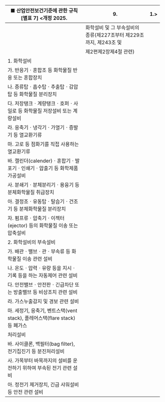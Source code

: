 | ■ 산업안전보건기준에 관한 규칙 [별표 7] <개정 2025. | 9. | 1.> |
| --- | --- | --- |
|  | 화학설비 및 그 부속설비의 종류(제227조부터 제229조까지, 제243조 및 |  |
|  | 제2편제2장제4절 관련) |  |
| 1.  화학설비 |  |  |
| 가.  반응기ㆍ혼합조  등  화학물질  반응  또는  혼합장치 |  |  |
| 나.  증류탑ㆍ흡수탑ㆍ추출탑ㆍ감압탑  등  화학물질  분리장치 |  |  |
| 다.  저장탱크ㆍ계량탱크ㆍ호퍼ㆍ사일로  등  화학물질  저장설비  또는  계량설비 |  |  |
| 라.  응축기ㆍ냉각기ㆍ가열기ㆍ증발기  등  열교환기류 |  |  |
| 마.  고로  등  점화기를  직접  사용하는  열교환기류 |  |  |
| 바.  캘린더(calender)ㆍ혼합기ㆍ발포기ㆍ인쇄기ㆍ압출기  등  화학제품  가공설비 |  |  |
| 사.  분쇄기ㆍ분체분리기ㆍ용융기  등  분체화학물질  취급장치 |  |  |
| 아.  결정조ㆍ유동탑ㆍ탈습기ㆍ건조기  등  분체화학물질  분리장치 |  |  |
| 자.  펌프류ㆍ압축기ㆍ이젝터(ejector)  등의  화학물질  이송  또는  압축설비 |  |  |
| 2.  화학설비의  부속설비 |  |  |
| 가.  배관ㆍ밸브ㆍ관ㆍ부속류  등  화학물질  이송  관련  설비 |  |  |
| 나.  온도ㆍ압력ㆍ유량  등을  지시ㆍ기록  등을  하는  자동제어  관련  설비 |  |  |
| 다.  안전밸브ㆍ안전판ㆍ긴급차단  또는  방출밸브  등  비상조치  관련  설비 |  |  |
| 라.  가스누출감지  및  경보  관련  설비 |  |  |
| 마.  세정기,  응축기,  벤트스택(vent  stack),  플레어스택(flare  stack)  등  폐가스 |  |  |
| 처리설비 |  |  |
| 바.  사이클론,  백필터(bag  filter),  전기집진기  등  분진처리설비 |  |  |
| 사.  가목부터  바목까지의  설비를  운전하기  위하여  부속된  전기  관련  설비 |  |  |
| 아.  정전기  제거장치,  긴급  샤워설비  등  안전  관련  설비 |  |  |